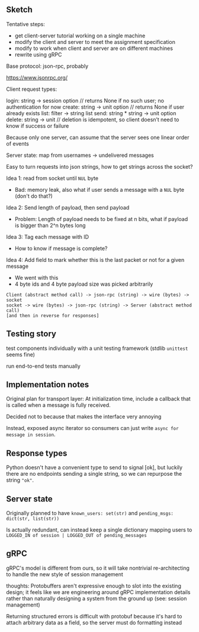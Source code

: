 
## Sketch

Tentative steps:

- get client-server tutorial working on a single machine
- modify the client and server to meet the assignment specification
- modify to work when client and server are on different machines
- rewrite using gRPC

Base protocol: json-rpc, probably

https://www.jsonrpc.org/

Client request types:

login: string -> session option // returns None if no such user; no authentication for now
create: string -> unit option // returns None if user already exists
list: filter -> string list
send: string * string -> unit option
delete: string -> unit // deletion is idempotent, so client doesn’t need to know if success or failure

Because only one server, can assume that the server sees one linear order of events

Server state: map from usernames -> undelivered messages

Easy to turn requests into json strings, how to get strings across the socket?

Idea 1: read from socket until `NUL` byte

- Bad: memory leak, also what if user sends a message with a `NUL` byte (don't do that?)

Idea 2: Send length of payload, then send payload

- Problem: Length of payload needs to be fixed at n bits, what if payload is bigger than 2^n bytes long

Idea 3: Tag each message with ID

- How to know if message is complete?

Idea 4: Add field to mark whether this is the last packet or not for a given message

- We went with this
- 4 byte ids and 4 byte payload size was picked arbitrarily

```
Client (abstract method call) -> json-rpc (string) -> wire (bytes) -> socket
socket -> wire (bytes) -> json-rpc (string) -> Server (abstract method call)
[and then in reverse for responses]
```

## Testing story

test components individually with a unit testing framework (stdlib `unittest`
seems fine)

run end-to-end tests manually

## Implementation notes

Original plan for transport layer: At initialization time, include a callback
that is called when a message is fully received.

Decided not to because that makes the interface very annoying

Instead, exposed async iterator so consumers can just write `async for message in session`.

## Response types

Python doesn't have a convenient type to send to signal [ok], but luckily there
are no endpoints sending a single string, so we can repurpose the string `"ok"`.

## Server state

Originally planned to have `known_users: set(str)` and `pending_msgs: dict(str, list(str))`

Is actually redundant, can instead keep a single dictionary mapping users to
`LOGGED_IN of session | LOGGED_OUT of pending_messages`

## gRPC

gRPC's model is different from ours, so it will take nontrivial re-architecting
to handle the new style of session management

thoughts: Protobuffers aren't expressive enough to slot into the existing
design; it feels like we are engineering around gRPC implementation details
rather than naturally designing a system from the ground up (see: session
management)

Returning structured errors is difficult with protobuf because it's hard to
attach arbitrary data as a field, so the server must do formatting instead
